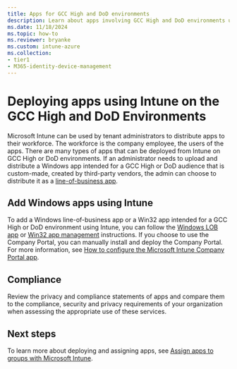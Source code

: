 ```yaml
---
title: Apps for GCC High and DoD environments
description: Learn about apps involving GCC High and DoD environments using Microsoft Intune.
ms.date: 11/18/2024
ms.topic: how-to
ms.reviewer: bryanke
ms.custom: intune-azure
ms.collection:
- tier1
- M365-identity-device-management
---
```


# Deploying apps using Intune on the GCC High and DoD Environments

Microsoft Intune can be used by tenant administrators to distribute apps to their workforce. The workforce is the company employee, the users of the apps. There are many types of apps that can be deployed from Intune on GCC High or DoD environments. If an administrator needs to upload and distribute a Windows app intended for a GCC High or DoD audience that is custom-made, created by third-party vendors, the admin can choose to distribute it as a [line-of-business app](apps-add.md#app-types-in-microsoft-intune).

## Add Windows apps using Intune

To add a Windows line-of-business app or a Win32 app intended for a GCC High or DoD environment using Intune, you can follow the [Windows LOB app](lob-apps-windows.md) or [Win32 app management](apps-win32-app-management.md) instructions. If you choose to use the Company Portal, you can manually install and deploy the Company Portal. For more information, see [How to configure the Microsoft Intune Company Portal app](company-portal-app.md).

## Compliance

Review the privacy and compliance statements of apps and compare them to the compliance, security and privacy requirements of your organization when assessing the appropriate use of these services.

## Next steps

To learn more about deploying and assigning apps, see [Assign apps to groups with Microsoft Intune](apps-deploy.md).

